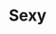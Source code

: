 ---
title: Sexy
crosslinks:
- livven
- fitgirls
- FUCKME
- AryaFae
- BrasilOnReddit
- Mintgreenundies
- TastefulBeauties
- ThatPerfectAss
---